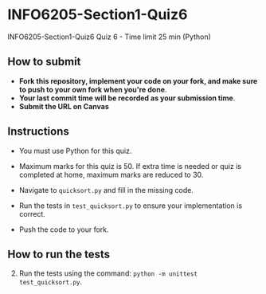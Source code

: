# INFO6205-Section1-Quiz6

INFO6205-Section1-Quiz6 Quiz 6 - Time limit 25 min (Python)

## How to submit

- **Fork this repository, implement your code on your fork, and make sure to push to your own fork when you're done**.
- **Your last commit time will be recorded as your submission time**.
- **Submit the URL on Canvas**

## Instructions

- You must use Python for this quiz.
- Maximum marks for this quiz is 50. If extra time is needed or quiz is completed at home, maximum marks are reduced to 30.

- Navigate to `quicksort.py` and fill in the missing code.
- Run the tests in `test_quicksort.py` to ensure your implementation is correct.
- Push the code to your fork.

## How to run the tests

2. Run the tests using the command: `python -m unittest test_quicksort.py`.
